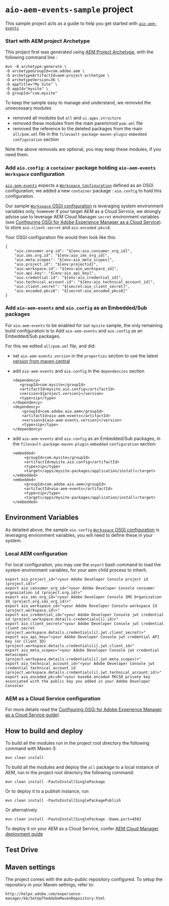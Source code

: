# `aio-aem-events-sample` project 

This sample project acts as a guide 
to help you get started with [`aio-aem-events`](https://github.com/adobe/aio-lib-java/tree/main/aem/aio_aem_events)

### Start with AEM project Archetype

This project first was generated using [AEM Project Archetype](https://experienceleague.adobe.com/docs/experience-manager-core-components/using/developing/archetype/overview.html?lang=en
), with the following command line :

    mvn -B archetype:generate \    
    -D archetypeGroupId=com.adobe.aem \
    -D archetypeArtifactId=aem-project-archetype \
    -D archetypeVersion=36 \
    -D appTitle="My Site" \
    -D appId="mysite" \
    -D groupId="com.mysite"

To keep the sample easy to manage and understand, we removed the unnecessary modules
* removed all modules but `all` and `ui.apps.structure`
* removed these modules from the main parent/root `pom.xml` file
* removed the reference to the deleted packages from the main `all/pom.xml` file in the `filevault-package-maven-plugin` `embedded` `configuration` section

Note the above removals are optional, you may keep these modules, if you need them. 

### Add `aio.config`: a `container` package holding `aio-aem-events` `Workspace` configuration

[`aio-aem-events`](https://github.com/adobe/aio-lib-java/tree/main/aem/aio_aem_events) 
expects a [`Workspace Configuration`](https://github.com/adobe/aio-lib-java/blob/main/aem/core_aem/src/main/java/com/adobe/aio/aem/workspace/ocd/WorkspaceConfig.java)
defined as an OSGI configuration; we added a new `container` package : `aio.config` to hold this configuration.

Our sample [`Workspace` OSGI configuration](aio.config/src/main/content/jcr_root/apps/mysite/osgiconfig/config/com.adobe.aio.aem.workspace.internal.WorkspaceSupplierImpl.cfg.json) 
is leveraging system environment variables only, however if your target AEM as a Cloud Service, 
we strongly advise use to leverage AEM Cloud Manager `secret` environment variables
(see [Configuring OSGi for Adobe Experience Manager as a Cloud Service](https://experienceleague.adobe.com/docs/experience-manager-cloud-service/content/implementing/deploying/configuring-osgi.html%3Flang%3Den#secret-configuration-values)).
to store `aio.client.secret` and `aio.encoded.pkcs8`.

Your OSGI configuration file would then look like this:

    {
        "aio.consumer.org.id": "$[env:aio_consumer_org_id]",
        "aio.ims.org.id": "$[env:aio_ims_org_id]",
        "aio.meta.scopes": "$[env:aio_meta_scopes]",
        "aio.project.id": "$[env:projectid]",
        "aio.workspace.id": "$[env:aio_workspace_id]",
        "aio.api.key": "$[env:aio_api_key]",
        "aio.credential.id": "$[env:aio_credential_id]",
        "aio.technical.account.id": "$[env:aio_technical_account_id]",
        "aio.client.secret": "$[secret:aio_client_secret]",
        "aio.encoded.pkcs8": "$[secret:aio_encoded_pkcs8]"
    }

### Add `aio-aem-events` and `aio.config` as an Embedded/Sub packages

For `aio-aem-events` to be enabled for our `mysite` sample, the only remaining build configuration is to
Add `aio-aem-events` and `aio.config` as an Embedded/Sub packages.

For this we edited `all/pom.xml` file, and did:
* set `aio-aem-events.version` in the `properties` section to use the latest [version from maven central](https://repo1.maven.org/maven2/com/adobe/aio/aem/aio-aem-events)
* add `aio-aem-events` and `aio.config` in the `dependencies` section

      
      <dependency>
         <groupId>com.mysite</groupId>
         <artifactId>mysite.aio.config</artifactId>
         <version>${project.version}</version>
         <type>zip</type>
      </dependency>
      <dependency>
          <groupId>com.adobe.aio.aem</groupId>
          <artifactId>aio-aem-events</artifactId>
          <version>${aio-aem-events.version}</version>
          <type>zip</type>
      </dependency>

* add `aio-aem-events` and `aio.config` as an Embedded/Sub packages, in the `filevault-package-maven-plugin` `embedded` `configuration` section:


      <embedded>
           <groupId>com.mysite</groupId>
           <artifactId>mysite.aio.config</artifactId>
           <type>zip</type>
           <target>/apps/mysite-packages/application/install</target>
      </embedded>
      <embedded>
           <groupId>com.adobe.aio.aem</groupId>
           <artifactId>aio-aem-events</artifactId>
           <type>zip</type>
           <target>/apps/mysite-packages/application/install</target>
      </embedded>
 
## Environment Variables

As detailed above, the sample `aio.config` [`Workspace` OSGI configuration](aio.config/src/main/content/jcr_root/apps/mysite/osgiconfig/config/com.adobe.aio.aem.workspace.internal.WorkspaceSupplierImpl.cfg.json)
is leveraging environment variables, you will need to define these in your system.

### Local AEM configuration

For local configuration, you may use the `export` bash command to load the system environment variables, for
your aem child process to inherit.

    export aio_project_id="<your Adobe Developer Console project id (project.id)>"
    export aio_consumer_org_id="<your Adobe Developer Console consumer orgnaization id (project.org.id)>"
    export aio_ims_org_id="<your Adobe Developer Console IMS Organization ID (project.org.ims_org_id)>"
    export aio_workspace_id="<your Adobe Developer Console workspace Id (project.workspace.id)>"
    export aio_credential_id="<your Adobe Developer Console jwt credential id (project.workspace.details.credentials[i].id)>"
    export aio_client_secret="<your Adobe Developer Console jwt credential client secret (project.workspace.details.credentials[i].jwt.client_secret)>"
    export aio_api_key="<your Adobe Developer Console jwt credential API Key (or Client ID) (project.workspace.details.credentials[i].jwt.client_id>"
    export aio_meta_scopes="<your Adobe Developer Console jwt credential metascopes (project.workspace.details.credentials[i].jwt.meta_scopes)>"
    export aio_technical_account_id="<your Adobe Developer Console jwt credential technical account id (project.workspace.details.credentials[i].jwt.technical_account_id)>"
    export aio_encoded_pkcs8="<your base64 encoded PKCS8 private key associated with the public key you added in your Adobe Developer Console>
    
### AEM as a Cloud Service configuration

For more details read the [Configuring OSGi for Adobe Experience Manager as a Cloud Service guide](https://experienceleague.adobe.com/docs/experience-manager-cloud-service/content/implementing/deploying/configuring-osgi.html%3Flang%3Den#secret-configuration-values)).


## How to build and deploy

To build all the modules run in the project root directory the following command with Maven 3:

    mvn clean install

To build all the modules and deploy the `all` package to a local instance of AEM, run in the project root directory the following command:

    mvn clean install -PautoInstallSinglePackage

Or to deploy it to a publish instance, run

    mvn clean install -PautoInstallSinglePackagePublish

Or alternatively

    mvn clean install -PautoInstallSinglePackage -Daem.port=4503

To deploy it on your AEM as a Cloud Service, confer [AEM Cloud Manager deployment guide](https://experienceleague.adobe.com/docs/experience-manager-cloud-service/content/implementing/using-cloud-manager/deploy-code.html?lang=en)

## Test Drive



## Maven settings

The project comes with the auto-public repository configured. To setup the repository in your Maven settings, refer to:

    http://helpx.adobe.com/experience-manager/kb/SetUpTheAdobeMavenRepository.html
